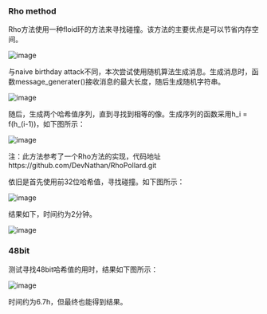 ### Rho method
Rho方法使用一种floid环的方法来寻找碰撞。该方法的主要优点是可以节省内存空间。

![image](https://user-images.githubusercontent.com/57925688/181754468-9188a567-6ce5-4a5f-bfb5-de0ac93f267f.png)

与naive birthday attack不同，本次尝试使用随机算法生成消息。生成消息时，函数message_generater()接收消息的最大长度，随后生成随机字符串。

![image](https://user-images.githubusercontent.com/57925688/181755917-0ca6b1d9-d398-4657-9296-2dd344fb4812.png)

随后，生成两个哈希值序列，直到寻找到相等的像。生成序列的函数采用h_i = f(h_(i-1))，如下图所示：

![image](https://user-images.githubusercontent.com/57925688/181756735-f73524d7-d515-44b1-a8ee-59ceca700a39.png)

注：此方法参考了一个Rho方法的实现，代码地址https://github.com/DevNathan/RhoPollard.git

依旧是首先使用前32位哈希值，寻找碰撞。如下图所示：

![image](https://user-images.githubusercontent.com/57925688/181756844-b8bca61e-f016-4340-9c1c-5db149f4ec3b.png)

结果如下，时间约为2分钟。

![image](https://user-images.githubusercontent.com/57925688/181754917-1aba3bc1-f082-453a-b245-40b2bb7f576c.png)

### 48bit 
测试寻找48bit哈希值的用时，结果如下图所示：

![image](https://user-images.githubusercontent.com/57925688/181925995-137a7bb7-533a-42e7-930a-0e99735202b2.png)

时间约为6.7h，但最终也能得到结果。
